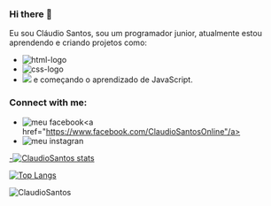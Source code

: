 ### Hi there :notebook_with_decorative_cover:

Eu sou Cláudio Santos, sou um programador junior, atualmente estou aprendendo e criando projetos como:
<br>
- <img src="https://img.shields.io/badge/HTML-239120?style=for-the-badge&logo=html5&logoColor=white" alt="html-logo"/>
- <img src="https://img.shields.io/badge/CSS-239120?&style=for-the-badge&logo=css3&logoColor=white" alt="css-logo"/>
- <img src="https://img.shields.io/badge/JavaScript-323330?style=for-the-badge&logo=javascript&logoColor=F7DF1E"/> e começando o aprendizado de JavaScript.

### Connect with me:
- <img src="https://img.shields.io/badge/Facebook-1877F2?style=for-the-badge&logo=facebook&logoColor=white" alt="meu facebook"/><a href="https://www.facebook.com/ClaudioSantosOnline"/a>
- <img src="https://img.shields.io/badge/Instagram-E4405F?style=for-the-badge&logo=instagram&logoColor=white" alt="meu instagran"/><a href="https://www.instagram.com/claudio.r.santos/?hl=en">

-[![ClaudioSantos stats](https://github-readme-stats.vercel.app/api?username=claudiosantos73)](https://github.com/anuraghazra/github-readme-stats)

[![Top Langs](https://github-readme-stats.vercel.app/api/top-langs/?username=claudiosantos73)](https://github.com/anuraghazra/github-readme-stats)


![ClaudioSantos](https://komarev.com/ghpvc/?username=claudiosantos73)
